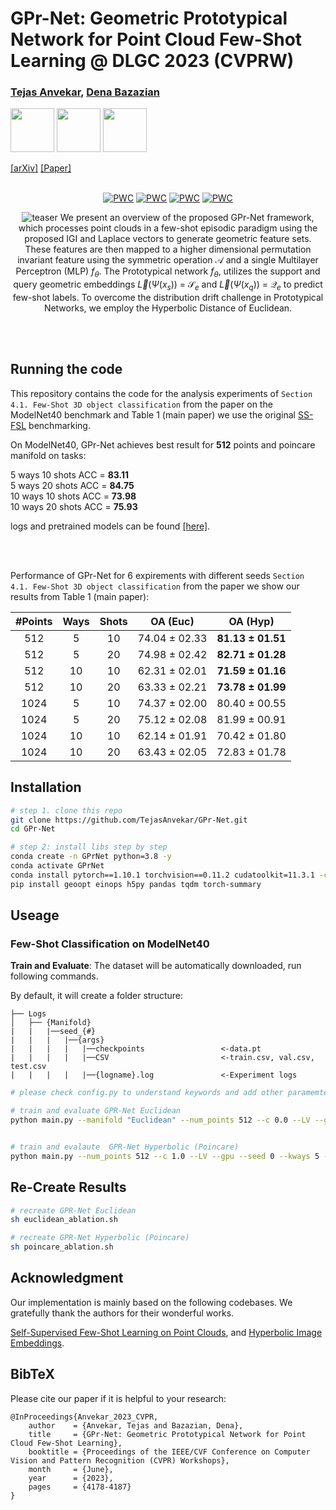 # GPr-Net: Geometric Prototypical Network for Point Cloud Few-Shot Learning @ DLGC 2023 (CVPRW)

### [Tejas Anvekar](https://tejasanvekar.github.io/), [Dena Bazazian](https://denabazazian.github.io/)

<div align="left">
<a><img src="./assets/Images/cevi_logo.png"  height="70px" ></a>
<a><img src="./assets/Images/KLE_logo.jpg"  height="70px" ></a>
<a><img src="./assets/Images/university-of-plymouth-vector-logo.png"  height="70px" ></a>
</div>

[[arXiv]](https://arxiv.org/pdf/2304.06007v1.pdf)
[[Paper]](https://openaccess.thecvf.com/content/CVPR2023W/DLGC/papers/Anvekar_GPr-Net_Geometric_Prototypical_Network_for_Point_Cloud_Few-Shot_Learning_CVPRW_2023_paper.pdf)
<br><br>


<div align="center"> 

[![PWC](https://img.shields.io/endpoint.svg?url=https://paperswithcode.com/badge/gpr-net-geometric-prototypical-network-for/few-shot-3d-point-cloud-classification-on-3)](https://paperswithcode.com/sota/few-shot-3d-point-cloud-classification-on-3?p=gpr-net-geometric-prototypical-network-for) [![PWC](https://img.shields.io/endpoint.svg?url=https://paperswithcode.com/badge/gpr-net-geometric-prototypical-network-for/few-shot-3d-point-cloud-classification-on-4)](https://paperswithcode.com/sota/few-shot-3d-point-cloud-classification-on-4?p=gpr-net-geometric-prototypical-network-for) [![PWC](https://img.shields.io/endpoint.svg?url=https://paperswithcode.com/badge/gpr-net-geometric-prototypical-network-for/few-shot-3d-point-cloud-classification-on-1)](https://paperswithcode.com/sota/few-shot-3d-point-cloud-classification-on-1?p=gpr-net-geometric-prototypical-network-for) [![PWC](https://img.shields.io/endpoint.svg?url=https://paperswithcode.com/badge/gpr-net-geometric-prototypical-network-for/few-shot-3d-point-cloud-classification-on-2)](https://paperswithcode.com/sota/few-shot-3d-point-cloud-classification-on-2?p=gpr-net-geometric-prototypical-network-for)

<!-- <a href="https://pytorch.org/get-started/locally/"><img alt="PyTorch" src="https://img.shields.io/badge/PyTorch-ee4c2c?logo=pytorch&logoColor=white"></a> -->


![teaser](https://github.com/TejasAnvekar/GPr-Net/blob/master/assets/Images/Main.png)
We present an overview of the proposed GPr-Net framework, which processes point clouds in a few-shot episodic paradigm using the proposed IGI and Laplace vectors to generate geometric feature sets. These features are then mapped to a higher dimensional permutation invariant feature using the symmetric operation $\mathcal{A}$ and a single Multilayer Perceptron (MLP) $f_{\theta}$. The Prototypical network $f_{\theta}$, utilizes the support and query geometric embeddings $\vec{L}(\Psi(x_s))$ = $\mathcal{S}_e$ and $\vec{L}(\Psi(x_q))$ = $\mathcal{Q}_e$ to predict few-shot labels. To overcome the distribution drift challenge in Prototypical Networks, we employ the Hyperbolic Distance of Euclidean.






</div>
<br><br>

<!-- [[Project Webpage](https://nekrasov.dev/mix3d)] [[arXiv](https://arxiv.org/abs/2110.02210)] [[Video](https://mix3d-demo.nekrasov.dev/)] -->



## Running the code
This repository contains the code for the analysis experiments of `Section 4.1. Few-Shot 3D object classification` from the paper
on the ModelNet40 benchmark and Table 1 (main paper) we use the original [SS-FSL](https://github.com/charusharma1991/SSL_PointClouds) benchmarking.


On ModelNet40, GPr-Net achieves best result for **512** points and poincare manifold on tasks: 

5 ways 10 shots    ACC = **83.11**  <br> 
5 ways 20 shots    ACC = **84.75**  <br>
10 ways 10 shots   ACC = **73.98**  <br>
10 ways 20 shots   ACC = **75.93**  <br>

logs and pretrained models can be found [[here]](https://github.com/TejasAnvekar/GPr-Net/tree/master/logs).


<br><br>

Performance of GPr-Net for 6 expirements with different seeds `Section 4.1. Few-Shot 3D object classification` from the paper we show our results from Table 1 (main paper):

|#Points | Ways | Shots | OA (Euc) | OA (Hyp)
|:--:|:--:|:--:|:--:|:--:|
|512|5|10|74.04 ± 02.33|**81.13 ± 01.51**
|512|5|20|74.98 ± 02.42|**82.71 ± 01.28**
|512|10|10|62.31 ± 02.01|**71.59 ± 01.16**
|512|10|20|63.33 ± 02.21|**73.78 ± 01.99**
|1024|5|10|74.37 ± 02.00|80.40 ± 00.55
|1024|5|20|75.12 ± 02.08|81.99 ± 00.91
|1024|10|10|62.14 ± 01.91|70.42 ± 01.80
|1024|10|20|63.43 ± 02.05|72.83 ± 01.78




## Installation

```bash
# step 1. clone this repo
git clone https://github.com/TejasAnvekar/GPr-Net.git
cd GPr-Net

# step 2: install libs step by step
conda create -n GPrNet python=3.8 -y
conda activate GPrNet
conda install pytorch==1.10.1 torchvision==0.11.2 cudatoolkit=11.3.1 -c pytorch -y
pip install geoopt einops h5py pandas tqdm torch-summary
```


## Useage

### Few-Shot Classification on ModelNet40
**Train and Evaluate**: The dataset will be automatically downloaded, run following commands.

By default, it will create a folder structure:
```
├── Logs
│   ├── {Manifold}
|   |   |──seed_{#}
|   |   |   |──{args}
|   |   |   |   |──checkpoints                 <-data.pt 
|   |   |   |   |──CSV                         <-train.csv, val.csv, test.csv
|   |   |   |   |──{logname}.log               <-Experiment logs

```


```bash
# please check config.py to understand keywords and add other paramemters as you wish.

# train and evaluate GPR-Net Euclidean
python main.py --manifold "Euclidean" --num_points 512 --c 0.0 --LV --gpu --seed 0 --kways 5 --TrS 10 --TS 10 --TrQ 20 --TQ 20 --TrE 4 --TE 300  --logname "Euclidean_GPr-Net.log"


# train and evalaute  GPR-Net Hyperbolic (Poincare)
python main.py --num_points 512 --c 1.0 --LV --gpu --seed 0 --kways 5 --TrS 10 --TS 10 --TrQ 20 --TQ 20 --TrE 4 --TE 300
```

## Re-Create Results 
```bash
# recreate GPR-Net Euclidean
sh euclidean_ablation.sh

# recreate GPR-Net Hyperbolic (Poincare)
sh poincare_ablation.sh
```


## Acknowledgment

Our implementation is mainly based on the following codebases. We gratefully thank the authors for their wonderful works.

[Self-Supervised Few-Shot Learning on Point Clouds](https://github.com/charusharma1991/SSL_PointClouds), and
[Hyperbolic Image Embeddings](https://github.com/leymir/hyperbolic-image-embeddings).



## BibTeX
Please cite our paper if it is helpful to your research:
```
@InProceedings{Anvekar_2023_CVPR,
    author    = {Anvekar, Tejas and Bazazian, Dena},
    title     = {GPr-Net: Geometric Prototypical Network for Point Cloud Few-Shot Learning},
    booktitle = {Proceedings of the IEEE/CVF Conference on Computer Vision and Pattern Recognition (CVPR) Workshops},
    month     = {June},
    year      = {2023},
    pages     = {4178-4187}
}
```
